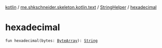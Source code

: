 [kotlin](../../index.md) / [me.shkschneider.skeleton.kotlin.text](../index.md) / [StringHelper](index.md) / [hexadecimal](./hexadecimal.md)

# hexadecimal

`fun hexadecimal(bytes: `[`ByteArray`](https://kotlinlang.org/api/latest/jvm/stdlib/kotlin/-byte-array/index.html)`): `[`String`](https://kotlinlang.org/api/latest/jvm/stdlib/kotlin/-string/index.html)